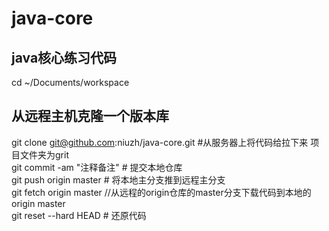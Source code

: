# java-core
## java核心练习代码
cd ~/Documents/workspace<br/>
## 从远程主机克隆一个版本库
git clone git@github.com:niuzh/java-core.git #从服务器上将代码给拉下来 项目文件夹为grit<br/>
git commit -am "注释备注" # 提交本地仓库<br/>
git push origin master   # 将本地主分支推到远程主分支<br/>
git fetch origin master //从远程的origin仓库的master分支下载代码到本地的origin master<br/>
git reset --hard HEAD # 还原代码<br/>
